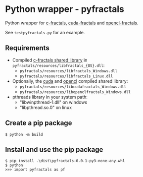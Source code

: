 # Python wrapper - pyfractals

Python wrapper for [c-fractals](../c-fractals), [cuda-fractals](../cuda-fractals) and [opencl-fractals](../opencl-fractals).


See `testpyfractals.py` for an example.


## Requirements

- Compiled [c-fractals shared library](../c-fractals) in `pyfractals/resources/libfractals_{OS}.dll`:
    - `pyfractals/resources/libfractals_Windows.dll`
    - `pyfractals/resources/libfractals_Linux.dll`
- Optionally, the [cuda](../cuda-fractals/) and [opencl](../opencl-fractals/) compiled shared library:
    - `pyfractals/resources/libcudafractals_Windows.dll`
    - `pyfractals/resources/libopenclfractals_Windows.dll`
- pthreads library in your system path:
    - "libwinpthread-1.dll" on windows
    - "libpthread.so.0" on linux


## Create a pip package

```
$ python -m build
```

## Install and use the pip package

```
$ pip install .\dist\pyfractals-0.0.1-py3-none-any.whl
$ python
>>> import pyfractals as pf
```
